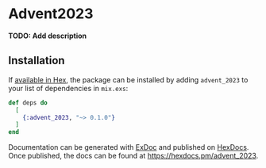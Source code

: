 # Advent2023

**TODO: Add description**

## Installation

If [available in Hex](https://hex.pm/docs/publish), the package can be installed
by adding `advent_2023` to your list of dependencies in `mix.exs`:

```elixir
def deps do
  [
    {:advent_2023, "~> 0.1.0"}
  ]
end
```

Documentation can be generated with [ExDoc](https://github.com/elixir-lang/ex_doc)
and published on [HexDocs](https://hexdocs.pm). Once published, the docs can
be found at <https://hexdocs.pm/advent_2023>.

